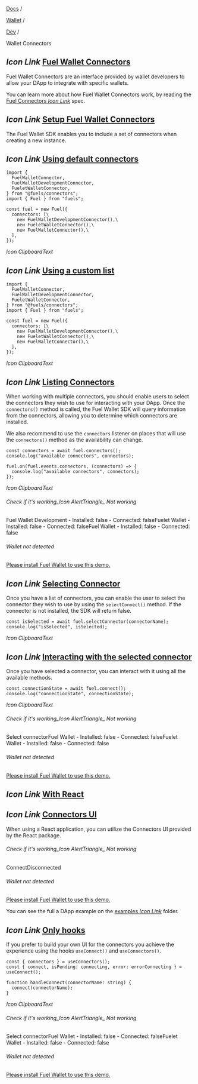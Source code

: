 [Docs](https://docs.fuel.network/) /

[Wallet](https://docs.fuel.network/docs/wallet/) /

[Dev](https://docs.fuel.network/docs/wallet/dev/) /

Wallet Connectors

## _Icon Link_ [Fuel Wallet Connectors](https://docs.fuel.network/docs/wallet/dev/connectors/\#fuel-wallet-connectors)

Fuel Wallet Connectors are an interface provided by wallet developers to allow your DApp to integrate with specific wallets.

You can learn more about how Fuel Wallet Connectors work, by reading the [Fuel Connectors _Icon Link_](https://github.com/FuelLabs/fuel-connectors/wiki) spec.

## _Icon Link_ [Setup Fuel Wallet Connectors](https://docs.fuel.network/docs/wallet/dev/connectors/\#setup-fuel-wallet-connectors)

The Fuel Wallet SDK enables you to include a set of connectors when creating a new instance.

## _Icon Link_ [Using default connectors](https://docs.fuel.network/docs/wallet/dev/connectors/\#using-default-connectors)

```fuel_Box fuel_Box-idXKMmm-css
import {
  FuelWalletConnector,
  FuelWalletDevelopmentConnector,
  FueletWalletConnector,
} from "@fuels/connectors";
import { Fuel } from "fuels";

const fuel = new Fuel({
  connectors: [\
    new FuelWalletDevelopmentConnector(),\
    new FueletWalletConnector(),\
    new FuelWalletConnector(),\
  ],
});
```

_Icon ClipboardText_

## _Icon Link_ [Using a custom list](https://docs.fuel.network/docs/wallet/dev/connectors/\#using-a-custom-list)

```fuel_Box fuel_Box-idXKMmm-css
import {
  FuelWalletConnector,
  FuelWalletDevelopmentConnector,
  FueletWalletConnector,
} from "@fuels/connectors";
import { Fuel } from "fuels";

const fuel = new Fuel({
  connectors: [\
    new FuelWalletDevelopmentConnector(),\
    new FueletWalletConnector(),\
    new FuelWalletConnector(),\
  ],
});
```

_Icon ClipboardText_

## _Icon Link_ [Listing Connectors](https://docs.fuel.network/docs/wallet/dev/connectors/\#listing-connectors)

When working with multiple connectors, you should enable users to select the connectors they wish to use for interacting with your DApp. Once the `connectors()` method is called, the Fuel Wallet SDK will query information from the connectors, allowing you to determine which connectors are installed.

We also recommend to use the `connectors` listener on places that will use the `connectors()` method as the availability can change.

```fuel_Box fuel_Box-idXKMmm-css
const connectors = await fuel.connectors();
console.log("available connectors", connectors);

fuel.on(fuel.events.connectors, (connectors) => {
  console.log("available connectors", connectors);
});
```

_Icon ClipboardText_

###### Check if it's working_Icon AlertTriangle_ Not working

Fuel Wallet Development - Installed: false - Connected: falseFuelet Wallet - Installed: false - Connected: falseFuel Wallet - Installed: false - Connected: false

###### Wallet not detected

[Please install Fuel Wallet to use this demo.](https://docs.fuel.network/docs/install)

## _Icon Link_ [Selecting Connector](https://docs.fuel.network/docs/wallet/dev/connectors/\#selecting-connector)

Once you have a list of connectors, you can enable the user to select the connector they wish to use by using the `selectConnect()` method. If the connector is not installed, the SDK will return false.

```fuel_Box fuel_Box-idXKMmm-css
const isSelected = await fuel.selectConnector(connectorName);
console.log("isSelected", isSelected);
```

_Icon ClipboardText_

## _Icon Link_ [Interacting with the selected connector](https://docs.fuel.network/docs/wallet/dev/connectors/\#interacting-with-the-selected-connector)

Once you have selected a connector, you can interact with it using all the available methods.

```fuel_Box fuel_Box-idXKMmm-css
const connectionState = await fuel.connect();
console.log("connectionState", connectionState);
```

_Icon ClipboardText_

###### Check if it's working_Icon AlertTriangle_ Not working

Select connectorFuel Wallet - Installed: false - Connected: falseFuelet Wallet - Installed: false - Connected: false

###### Wallet not detected

[Please install Fuel Wallet to use this demo.](https://docs.fuel.network/docs/install)

## _Icon Link_ [With React](https://docs.fuel.network/docs/wallet/dev/connectors/\#with-react)

## _Icon Link_ [Connectors UI](https://docs.fuel.network/docs/wallet/dev/connectors/\#connectors-ui)

When using a React application, you can utilize the Connectors UI provided by the React package.

###### Check if it's working_Icon AlertTriangle_ Not working

ConnectDisconnected

###### Wallet not detected

[Please install Fuel Wallet to use this demo.](https://docs.fuel.network/docs/install)

You can see the full a DApp example on the [examples _Icon Link_](https://github.com/FuelLabs/fuels-wallet/tree/v0.50.2/examples) folder.

## _Icon Link_ [Only hooks](https://docs.fuel.network/docs/wallet/dev/connectors/\#only-hooks)

If you prefer to build your own UI for the connectors you achieve the experience using
the hooks `useConnect()` and `useConnectors()`.

```fuel_Box fuel_Box-idXKMmm-css
const { connectors } = useConnectors();
const { connect, isPending: connecting, error: errorConnecting } = useConnect();

function handleConnect(connectorName: string) {
  connect(connectorName);
}
```

_Icon ClipboardText_

###### Check if it's working_Icon AlertTriangle_ Not working

Select connectorFuel Wallet - Installed: false - Connected: falseFuelet Wallet - Installed: false - Connected: false

###### Wallet not detected

[Please install Fuel Wallet to use this demo.](https://docs.fuel.network/docs/install)